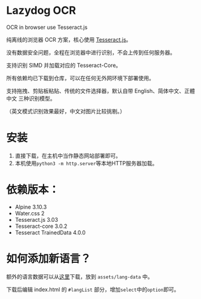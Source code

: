 # Lazydog OCR

OCR in browser use Tesseract.js

纯离线的浏览器 OCR 方案，核心使用 [Tesseract.js](https://github.com/naptha/tesseract.js)。

没有数据安全问题，全程在浏览器中进行识别，不会上传到任何服务器。

支持识别 SIMD 并加载对应的 Tesseract-Core。

所有依赖均已下载到仓库，可以在任何无外网环境下部署使用。

支持拖拽、剪贴板粘贴、传统的文件选择器，默认自带 English、简体中文、正體中文 三种识别模型。

（英文模式识别效果最好，中文对图片比较挑剔。）

# 安装

1. 直接下载，在主机中当作静态网站部署即可。
1. 本机使用`python3 -m http.server`等本地HTTP服务器加载。

# 依赖版本：

- Alpine 3.10.3
- Water.css 2
- Tesseract.js 3.03
- Tesseract-core 3.0.2
- Tesseract TrainedData 4.0.0

# 如何添加新语言？

额外的语言数据可以从[这里](https://github.com/naptha/tessdata)下载，放到 `assets/lang-data` 中。

下载后编辑 index.html 的 `#langList` 部分，增加`select`中的`option`即可。
